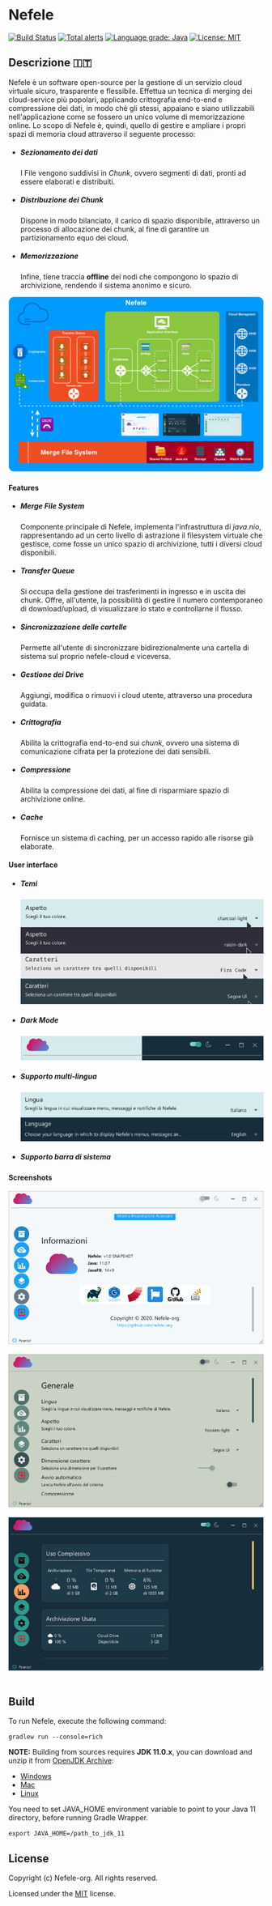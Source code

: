 # Nefele

[![Build Status](https://travis-ci.com/nefele-org/nefele-desktop.svg?branch=master)](https://travis-ci.com/nefele-org/nefele-desktop)
[![Total alerts](https://img.shields.io/lgtm/alerts/g/nefele-org/nefele-desktop.svg?logo=lgtm&logoWidth=18)](https://lgtm.com/projects/g/nefele-org/nefele-desktop/alerts/)
[![Language grade: Java](https://img.shields.io/lgtm/grade/java/g/nefele-org/nefele-desktop.svg?logo=lgtm&logoWidth=18)](https://lgtm.com/projects/g/nefele-org/nefele-desktop/context:java)
[![License: MIT](https://img.shields.io/badge/License-MIT-blue.svg)](/LICENSE)

## Descrizione :it:
Nefele è un software open-source per la gestione di un servizio cloud virtuale sicuro, trasparente e flessibile.
Effettua un tecnica di merging dei cloud-service più popolari, applicando crittografia end-to-end e compressione dei dati,
in modo chè gli stessi, appaiano e siano utilizzabili nell'applicazione come se fossero un unico volume di memorizzazione online.
Lo scopo di Nefele è, quindi, quello di gestire e ampliare i propri spazi di memoria cloud attraverso il seguente processo:

* ##### Sezionamento dei dati
    I File vengono suddivisi in *Chunk*, ovvero segmenti di dati, pronti ad essere elaborati e distribuiti.
    
* ##### Distribuzione dei Chunk
    Dispone in modo bilanciato, il carico di spazio disponibile, attraverso un processo di allocazione dei chunk, al fine di garantire
    un partizionamento equo dei cloud.
    
* ##### Memorizzazione
    Infine, tiene traccia **offline** dei nodi che compongono lo spazio di archivizione, rendendo il sistema anonimo e sicuro.


![Diagram](docs/images/diagram.png) 

#### Features

 * ##### Merge File System
    Componente principale di Nefele, implementa l'infrastruttura di *java.nio*, 
    rappresentando ad un certo livello di astrazione
    il filesystem virtuale che gestisce, come fosse un unico spazio di archivizione, tutti i diversi cloud disponibili.
    
 * ##### Transfer Queue
    Si occupa della gestione dei trasferimenti in ingresso e in uscita dei chunk. Offre, all'utente, la possibilità di
    gestire il numero contemporaneo di download/upload, di visualizzare lo stato e controllarne il flusso.
 
 * ##### Sincronizzazione delle cartelle
    Permette all'utente di sincronizzare bidirezionalmente una cartella di sistema sul proprio nefele-cloud e viceversa.
    
 * ##### Gestione dei Drive
    Aggiungi, modifica o rimuovi i cloud utente, attraverso una procedura guidata.
    
 * ##### Crittografia
    Abilita la crittografia end-to-end sui *chunk*, ovvero una sistema di comunicazione cifrata per la protezione dei dati sensibili.
    
 * ##### Compressione
    Abilita la compressione dei dati, al fine di risparmiare spazio di archivizione online.
    
 * ##### Cache
    Fornisce un sistema di caching, per un accesso rapido alle risorse già elaborate.
  

   
#### User interface

* ##### Temi

    ![Themes](docs/images/01.png) 

* ##### Dark Mode

    ![DarkMode](docs/images/02.png) 

* ##### Supporto multi-lingua

    ![Languages](docs/images/03.png) 

* ##### Supporto barra di sistema
    
    
#### Screenshots

![Languages](docs/images/05.png) 
<br><br>
![Languages](docs/images/06.png)
<br><br>
![Languages](docs/images/04.png)
<br><br>

## Build

To run Nefele, execute the following command:
```shell script
gradlew run --console=rich
```


**NOTE:** Building from sources requires **JDK 11.0.x**, you can download and unzip it from [OpenJDK Archive](https://jdk.java.net/archive/):
 * [Windows](https://download.java.net/java/GA/jdk11/9/GPL/openjdk-11.0.2_windows-x64_bin.zip)
 * [Mac](https://download.java.net/java/GA/jdk11/9/GPL/openjdk-11.0.2_osx-x64_bin.tar.gz)
 * [Linux](https://download.java.net/java/GA/jdk11/9/GPL/openjdk-11.0.2_linux-x64_bin.tar.gz)

You need to set JAVA_HOME environment variable to point to your Java 11 directory, before running Gradle Wrapper.
```shell script
export JAVA_HOME=/path_to_jdk_11
```

## License

Copyright (c) Nefele-org. All rights reserved.

Licensed under the [MIT](/LICENSE) license.

